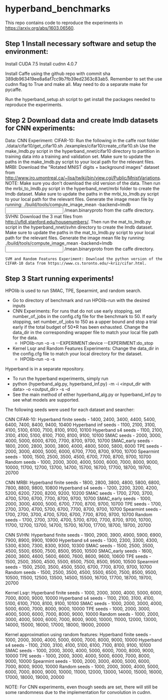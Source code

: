 # hyperband_benchmarks

This repo contains code to reproduce the experiments in <https://arxiv.org/abs/1603.06560>.

## Step 1 Install necessary software and setup the environment: 
Install CUDA 7.5
Install cudnn 4.0.7

Install Caffe using the github repo with commit sha 389db963419ee8a6af7cc9b7fb39ed2363c83ab5.  Remember to set the use cudnn flag to True and make all.  May need to do a separate make for pycaffe.

Run the hyperband_setup.sh script to get install the packages needed to reproduce the experiments.

## Step 2 Download data and create lmdb datasets for CNN experiments:
Data:
    CNN Experiment: 
        CIFAR-10: Run the following in the caffe root folder
	./data/cifar10/get_cifar10.sh
	./examples/cifar10/create_cifar10.sh
	Use the make_lmdb.py script in the hyperband_nnet/cifar10 directory to partition in training data into a training and validation set.  Make sure to update the paths in the make_lmdb.py script to your local path for the relevant files.
        MRBI: Download the "Rotated MNIST digits + background images" dataset from http://www.iro.umontreal.ca/~lisa/twiki/bin/view.cgi/Public/MnistVariations.  NOTE: Make sure you don't download the old version of the data.  Then run the mrbi_to_lmdb.py script in the hyperband_nnet/mrbi folder to create the lmdb dataset.  Make sure to update the paths in the mrbi_to_lmdb.py script to your local path for the relevant files.  Generate the image mean file by running: ./build/tools/compute_image_mean -backend=lmdb <input lmdb folder> <output dir>/mean.binaryproto from the caffe directory.
        SVHN: Download the 3 mat files from http://ufldl.stanford.edu/housenumbers/.  Then run the mat_to_lmdb.py script in the hyperband_nnet/svhn directory to create the lmdb dataset.  Make sure to update the paths in the mat_to_lmdb.py script to your local path for the relevant files.  Generate the image mean file by running: ./build/tools/compute_image_mean -backend=lmdb <input lmdb folder> <output dir>/mean.binaryproto from the caffe directory.

    SVM and Random Features Experiment: Download the python version of the CIFAR-10 data from https://www.cs.toronto.edu/~kriz/cifar.html.

## Step 3 Start running experiments!
HPOlib is used to run SMAC, TPE, Spearmint, and random search.
- Go to directory of benchmark and run HPOlib-run with the desired inputs
- CNN Experiments: For runs that do not use early stopping, set number_of_jobs in the config.cfg file for the benchmark to 50.  If early stopping, set number_of_jobs to 150 as a upper bound and stop a trial early if the total budget of 50*R has been exhausted.  Change the data_dir in the corresponding wrapper file to match your local file path for the data.
    - HPOlib-run -o <path to optimizer> -s <seed> --EXPERIMENT:device <GPU number> --EXPERIMENT:do_stop <use early_stopping>
- Kernel Lsqr and Random Features Experiments: Change the data_dir in the config.cfg file to match your local directory for the dataset.
    - HPOlib-run -o <path to optimizer> -s <seed>

Hyperband is in a separate repository.
- To run the hyperband experiments, simply run
- python {hyperband_alg.py, hyperband_inf.py} -m <model> -i <input_dir with data> -o <output_dir> -s <seed> -d <gpu device if relevant else enter anything>
- See the main method of either hyperband_alg.py or hyperband_inf.py to see what models are supported.

The following seeds were used for each dataset and searcher:

CNN CIFAR-10:
    Hyperband finite seeds - 1400, 2400, 3400, 4400, 5400, 6400, 7400, 8400, 9400, 10400
    Hyperband inf seeds - 1100, 2100, 3100, 4100, 5100, 6100, 7100, 8100, 9100, 10100
    Hyperband s4 seeds - 1100, 2100, 3100, 4100, 5100, 6100, 7100, 8100, 9100, 10100
    SMAC seeds - 2000, 3000, 4000, 5000, 6000, 6700, 7700, 8700, 9700, 10700
    SMAC_early seeds - 1800, 2000, 2800, 3000, 3800, 4000, 4800, 5000, 5800, 6000
    TPE seeds - 2000, 3000, 4000, 5000, 6000, 6700, 7700, 8700, 9700, 10700
    Spearmint seeds - 1000, 1500, 2500, 3500, 4500, 6700, 7700, 8700, 9700, 10700
    Random seeds - 1000, 2000, 3000, 4000, 5000, 6000, 7000, 8000, 9000, 10000, 11700, 12700, 13700, 14700, 15700, 16700, 17700, 18700, 19700, 20700

CNN MRBI:
    Hyperband finite seeds - 1800, 2800, 3800, 4800, 5800, 6800, 7800, 8800, 9800, 10800
    Hyperband s4 seeds - 1200, 2200, 3200, 4200, 5200, 6200, 7200, 8200, 9200, 10200
    SMAC seeds - 1700, 2700, 3700, 4700, 5700, 6700, 7700, 8700, 9700, 10700
    SMAC_early seeds - 1000, 2000, 3000, 4000, 5000, 6700, 7700, 8700, 9700, 10700
    TPE seeds - 1700, 2700, 3700, 4700, 5700, 6700, 7700, 8700, 9700, 10700
    Spearmint seeds - 1700, 2700, 3700, 4700, 5700, 6700, 7700, 8700, 9700, 10700
    Random seeds - 1700, 2700, 3700, 4700, 5700, 6700, 7700, 8700, 9700, 10700, 11700, 12700, 13700, 14700, 15700, 16700, 17700, 18700, 19700, 20700

CNN SVHN:
    Hyperband finite seeds - 1900, 2900, 3900, 4900, 5900, 6900, 7900, 8900, 9900, 10900
    Hyperband s4 seeds - 1300, 2300, 3300, 4300, 5300, 6300, 7300, 8300, 9300, 10300
    SMAC seeds - 1500, 2500, 3500, 4500, 5500, 6500, 7500, 8500, 9500, 10500
    SMAC_early seeds - 1600, 2600, 3600, 4600, 5600, 6600, 7600, 8600, 9600, 10600
    TPE seeds - 1500, 2500, 3500, 4500, 5500, 6500, 7500, 8500, 9500, 10500
    Spearmint seeds - 1500, 2500, 3500, 4500, 5500, 6700, 7700, 8700, 9700, 10700
    Random seeds - 1500, 2500, 3500, 4500, 5500, 6500, 7500, 8500, 9500, 10500, 11500, 12500, 13500, 14500, 15500, 16700, 17700, 18700, 19700, 20700

Kernel Lsqr:
    Hyperband finite seeds - 1000, 2000, 3000, 4000, 5000, 6000, 7000, 8000, 9000, 10000
    Hyperband s4 seeds - 1100, 2100, 3100, 4100, 5100, 6100, 7100, 8100, 9100, 10100
    SMAC seeds - 1000, 2000, 3000, 4000, 5000, 6000, 7000, 8000, 9000, 10000
    TPE seeds - 1000, 2000, 3000, 4000, 5000, 6000, 7000, 8000, 9000, 10000
    Random seeds - 1000, 2000, 3000, 4000, 5000, 6000, 7000, 8000, 9000, 10000, 11000, 12000, 13000, 14000, 15000, 16000, 17000, 18000, 19000, 20000

Kernel approximation using random features:
    Hyperband finite seeds - 1000, 2000, 3000, 4000, 5000, 6000, 7000, 8000, 9000, 10000
    Hyperband s4 seeds - 1100, 2100, 3100, 4100, 5100, 6100, 7100, 8100, 9100, 10100
    SMAC seeds - 1000, 2000, 3000, 4000, 5000, 6000, 7000, 8000, 9000, 10000
    TPE seeds - 1000, 2000, 3000, 4000, 5000, 6000, 7000, 8000, 9000, 10000
    Spearmint seeds - 1000, 2000, 3000, 4000, 5000, 6000, 7000, 8000, 9000, 10000
    Random seeds - 1000, 2000, 3000, 4000, 5000, 6000, 7000, 8000, 9000, 10000, 11000, 12000, 13000, 14000, 15000, 16000, 17000, 18000, 19000, 20000


NOTE: For CNN experiments, even though seeds are set, there will still be some randomness due to the implementation for convolution in cudnn.



